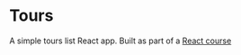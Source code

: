 # Tours
A simple tours list React app. 
Built as part of a [React course](https://www.udemy.com/course/react-tutorial-and-projects-course)
